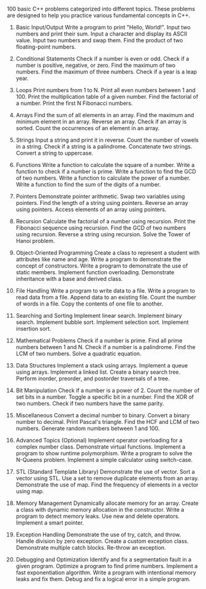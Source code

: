 100 basic C++ problems categorized into different topics. These problems are designed to help you practice various fundamental concepts in C++.

1. Basic Input/Output
Write a program to print "Hello, World!".
Input two numbers and print their sum.
Input a character and display its ASCII value.
Input two numbers and swap them.
Find the product of two floating-point numbers.

2. Conditional Statements
Check if a number is even or odd.
Check if a number is positive, negative, or zero.
Find the maximum of two numbers.
Find the maximum of three numbers.
Check if a year is a leap year.

3. Loops
Print numbers from 1 to N.
Print all even numbers between 1 and 100.
Print the multiplication table of a given number.
Find the factorial of a number.
Print the first N Fibonacci numbers.

4. Arrays
Find the sum of all elements in an array.
Find the maximum and minimum element in an array.
Reverse an array.
Check if an array is sorted.
Count the occurrences of an element in an array.

5. Strings
Input a string and print it in reverse.
Count the number of vowels in a string.
Check if a string is a palindrome.
Concatenate two strings.
Convert a string to uppercase.

6. Functions
Write a function to calculate the square of a number.
Write a function to check if a number is prime.
Write a function to find the GCD of two numbers.
Write a function to calculate the power of a number.
Write a function to find the sum of the digits of a number.

7. Pointers
Demonstrate pointer arithmetic.
Swap two variables using pointers.
Find the length of a string using pointers.
Reverse an array using pointers.
Access elements of an array using pointers.

8. Recursion
Calculate the factorial of a number using recursion.
Print the Fibonacci sequence using recursion.
Find the GCD of two numbers using recursion.
Reverse a string using recursion.
Solve the Tower of Hanoi problem.
9. Object-Oriented Programming
Create a class to represent a student with attributes like name and age.
Write a program to demonstrate the concept of constructors.
Write a program to demonstrate the use of static members.
Implement function overloading.
Demonstrate inheritance with a base and derived class.

10. File Handling
Write a program to write data to a file.
Write a program to read data from a file.
Append data to an existing file.
Count the number of words in a file.
Copy the contents of one file to another.

11. Searching and Sorting
Implement linear search.
Implement binary search.
Implement bubble sort.
Implement selection sort.
Implement insertion sort.

12. Mathematical Problems
Check if a number is prime.
Find all prime numbers between 1 and N.
Check if a number is a palindrome.
Find the LCM of two numbers.
Solve a quadratic equation.

13. Data Structures
Implement a stack using arrays.
Implement a queue using arrays.
Implement a linked list.
Create a binary search tree.
Perform inorder, preorder, and postorder traversals of a tree.

14. Bit Manipulation
Check if a number is a power of 2.
Count the number of set bits in a number.
Toggle a specific bit in a number.
Find the XOR of two numbers.
Check if two numbers have the same parity.

15. Miscellaneous
Convert a decimal number to binary.
Convert a binary number to decimal.
Print Pascal's triangle.
Find the HCF and LCM of two numbers.
Generate random numbers between 1 and 100.

16. Advanced Topics (Optional)
Implement operator overloading for a complex number class.
Demonstrate virtual functions.
Implement a program to show runtime polymorphism.
Write a program to solve the N-Queens problem.
Implement a simple calculator using switch-case.

17. STL (Standard Template Library)
Demonstrate the use of vector.
Sort a vector using STL.
Use a set to remove duplicate elements from an array.
Demonstrate the use of map.
Find the frequency of elements in a vector using map.

18. Memory Management
Dynamically allocate memory for an array.
Create a class with dynamic memory allocation in the constructor.
Write a program to detect memory leaks.
Use new and delete operators.
Implement a smart pointer.

19. Exception Handling
Demonstrate the use of try, catch, and throw.
Handle division by zero exception.
Create a custom exception class.
Demonstrate multiple catch blocks.
Re-throw an exception.

20. Debugging and Optimization
Identify and fix a segmentation fault in a given program.
Optimize a program to find prime numbers.
Implement a fast exponentiation algorithm.
Write a program with intentional memory leaks and fix them.
Debug and fix a logical error in a simple program.
